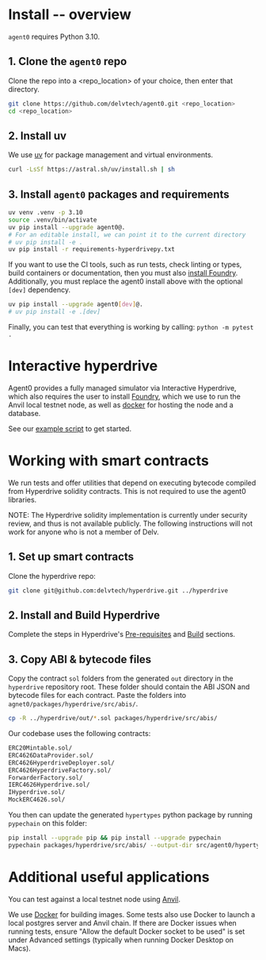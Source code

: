 # Install -- overview

`agent0` requires Python 3.10.

## 1. Clone the `agent0` repo

Clone the repo into a <repo_location> of your choice, then enter that directory.

```bash
git clone https://github.com/delvtech/agent0.git <repo_location>
cd <repo_location>
```

## 2. Install uv

We use [uv](https://github.com/astral-sh/uv) for package management and virtual environments.

```bash
curl -LsSf https://astral.sh/uv/install.sh | sh
```

## 3. Install `agent0` packages and requirements


```bash
uv venv .venv -p 3.10
source .venv/bin/activate
uv pip install --upgrade agent0@.
# For an editable install, we can point it to the current directory
# uv pip install -e .
uv pip install -r requirements-hyperdrivepy.txt
```

If you want to use the CI tools, such as run tests, check linting or types, build containers or documentation, then you must also [install Foundry](https://book.getfoundry.sh/getting-started/installation). Additionally, you must replace the agent0 install above with the optional `[dev]` dependency.

```bash
uv pip install --upgrade agent0[dev]@.
# uv pip install -e .[dev]
```

Finally, you can test that everything is working by calling: `python -m pytest .`

# Interactive hyperdrive

Agent0 provides a fully managed simulator via Interactive Hyperdrive, which also requires the user to install [Foundry](https://book.getfoundry.sh/getting-started/installation), which we use to run the Anvil local testnet node, as well as [docker](https://docs.docker.com/engine/install/) for hosting the node and a database.

See our [example script](https://github.com/delvtech/agent0/blob/main/examples/tutorial.ipynb) to get started.

# Working with smart contracts

We run tests and offer utilities that depend on executing bytecode compiled from Hyperdrive solidity contracts.
This is not required to use the agent0 libraries.

NOTE: The Hyperdrive solidity implementation is currently under security review, and thus is not available publicly.
The following instructions will not work for anyone who is not a member of Delv.

## 1. Set up smart contracts

Clone the hyperdrive repo:

```bash
git clone git@github.com:delvtech/hyperdrive.git ../hyperdrive
```

## 2. Install and Build Hyperdrive

Complete the steps in Hyperdrive's [Pre-requisites](https://github.com/delvtech/hyperdrive#pre-requisites) and [Build](https://github.com/delvtech/hyperdrive#build) sections.

## 3. Copy ABI & bytecode files

Copy the contract `sol` folders from the generated `out` directory in the `hyperdrive` repository root.
These folder should contain the ABI JSON and bytecode files for each contract.
Paste the folders into `agnet0/packages/hyperdrive/src/abis/`.

```bash
cp -R ../hyperdrive/out/*.sol packages/hyperdrive/src/abis/
```

Our codebase uses the following contracts:

```bash
ERC20Mintable.sol/
ERC4626DataProvider.sol/
ERC4626HyperdriveDeployer.sol/
ERC4626HyperdriveFactory.sol/
ForwarderFactory.sol/
IERC4626Hyperdrive.sol/
IHyperdrive.sol/
MockERC4626.sol/
```

You then can update the generated `hypertypes` python package by running `pypechain` on this folder:

```bash
pip install --upgrade pip && pip install --upgrade pypechain
pypechain packages/hyperdrive/src/abis/ --output-dir src/agent0/hypertypes/types/
```

# Additional useful applications

You can test against a local testnet node using [Anvil](https://book.getfoundry.sh/reference/anvil/).

We use [Docker](docs.docker.com/get-docker) for building images.
Some tests also use Docker to launch a local postgres server and Anvil chain.
If there are Docker issues when running tests, ensure "Allow the default Docker socket to be used" is set under Advanced settings (typically when running Docker Desktop on Macs).
